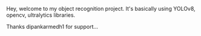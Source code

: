 Hey, welcome to my object recognition project. It's basically using YOLOv8, opencv, ultralytics libraries.

Thanks dipankarmedh1 for support...
